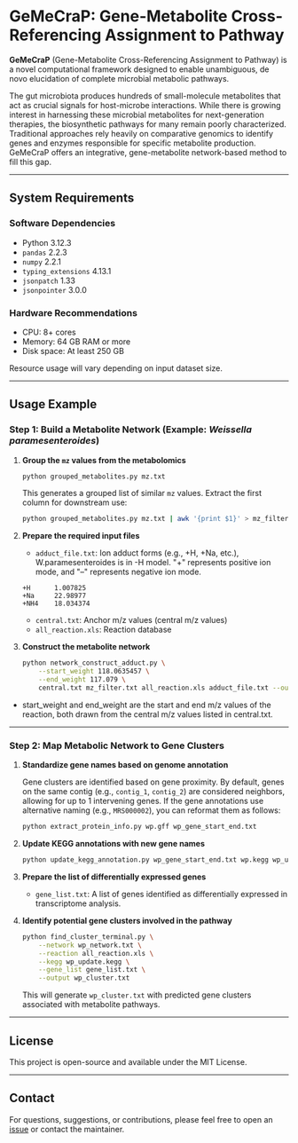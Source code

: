 # GeMeCraP: Gene-Metabolite Cross-Referencing Assignment to Pathway

**GeMeCraP** (Gene-Metabolite Cross-Referencing Assignment to Pathway) is a novel computational framework designed to enable unambiguous, de novo elucidation of complete microbial metabolic pathways.

The gut microbiota produces hundreds of small-molecule metabolites that act as crucial signals for host-microbe interactions. While there is growing interest in harnessing these microbial metabolites for next-generation therapies, the biosynthetic pathways for many remain poorly characterized. Traditional approaches rely heavily on comparative genomics to identify genes and enzymes responsible for specific metabolite production. GeMeCraP offers an integrative, gene-metabolite network-based method to fill this gap.

---

## System Requirements

### Software Dependencies

- Python 3.12.3  
- `pandas` 2.2.3  
- `numpy` 2.2.1  
- `typing_extensions` 4.13.1  
- `jsonpatch` 1.33  
- `jsonpointer` 3.0.0  

### Hardware Recommendations

- CPU: 8+ cores  
- Memory: 64 GB RAM or more  
- Disk space: At least 250 GB  

Resource usage will vary depending on input dataset size.

---

## Usage Example

### Step 1: Build a Metabolite Network (Example: *Weissella paramesenteroides*)

1. **Group the `mz` values from the metabolomics**

   ```bash
   python grouped_metabolites.py mz.txt
   ```

   This generates a grouped list of similar `mz` values. Extract the first column for downstream use:

   ```bash
   python grouped_metabolites.py mz.txt | awk '{print $1}' > mz_filter.txt
   ```

2. **Prepare the required input files**

   - `adduct_file.txt`: Ion adduct forms (e.g., +H, +Na, etc.), W.paramesenteroides is in -H model. "+" represents positive ion mode, and "–" represents negative ion mode. 
   ```
   +H      1.007825
   +Na     22.98977
   +NH4    18.034374
   ```
   - `central.txt`: Anchor m/z values (central m/z values)
   - `all_reaction.xls`: Reaction database

3. **Construct the metabolite network**

   ```bash
   python network_construct_adduct.py \
       --start_weight 118.0635457 \
       --end_weight 117.079 \
       central.txt mz_filter.txt all_reaction.xls adduct_file.txt --output wp_network.txt
   ```
- start_weight and end_weight are the start and end m/z values of the reaction, both drawn from the central m/z values listed in central.txt.
---

### Step 2: Map Metabolic Network to Gene Clusters

1. **Standardize gene names based on genome annotation**

   Gene clusters are identified based on gene proximity. By default, genes on the same contig (e.g., `contig_1`, `contig_2`) are considered neighbors, allowing for up to 1 intervening genes. If the gene annotations use alternative naming (e.g., `MRS000002`), you can reformat them as follows:

   ```bash
   python extract_protein_info.py wp.gff wp_gene_start_end.txt
   ```

2. **Update KEGG annotations with new gene names**

   ```bash
   python update_kegg_annotation.py wp_gene_start_end.txt wp.kegg wp_update.kegg
   ```

3. **Prepare the list of differentially expressed genes**

   - `gene_list.txt`: A list of genes identified as differentially expressed in transcriptome analysis.

4. **Identify potential gene clusters involved in the pathway**

   ```bash
   python find_cluster_terminal.py \
       --network wp_network.txt \
       --reaction all_reaction.xls \
       --kegg wp_update.kegg \
       --gene_list gene_list.txt \
       --output wp_cluster.txt
   ```

   This will generate `wp_cluster.txt` with predicted gene clusters associated with metabolite pathways.

---

## License

This project is open-source and available under the MIT License.

---

## Contact

For questions, suggestions, or contributions, please feel free to open an [issue](https://github.com/yourusername/GeMeCraP/issues) or contact the maintainer.
